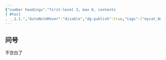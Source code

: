 ```yaml
---
{"number headings":"first-level 3, max 6, contents
{ #toc}
, _.1.1.","AutoNoteMover":"disable","dg-publish":true,"tags":["mycat_Nannerl"],"created":"2023-09-10 10:33:47","modified":"2023-09-10 10:34:45","permalink":"/=Digital_Garden/猫咪相关/000-Index_page/","dgPassFrontmatter":true}
---
```


## 问号
不空白了